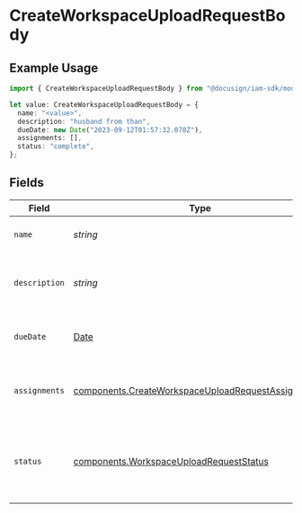 # CreateWorkspaceUploadRequestBody

## Example Usage

```typescript
import { CreateWorkspaceUploadRequestBody } from "@docusign/iam-sdk/models/components";

let value: CreateWorkspaceUploadRequestBody = {
  name: "<value>",
  description: "husband from than",
  dueDate: new Date("2023-09-12T01:57:32.078Z"),
  assignments: [],
  status: "complete",
};
```

## Fields

| Field                                                                                                                    | Type                                                                                                                     | Required                                                                                                                 | Description                                                                                                              |
| ------------------------------------------------------------------------------------------------------------------------ | ------------------------------------------------------------------------------------------------------------------------ | ------------------------------------------------------------------------------------------------------------------------ | ------------------------------------------------------------------------------------------------------------------------ |
| `name`                                                                                                                   | *string*                                                                                                                 | :heavy_check_mark:                                                                                                       | The name of the upload request                                                                                           |
| `description`                                                                                                            | *string*                                                                                                                 | :heavy_check_mark:                                                                                                       | The description of the upload request                                                                                    |
| `dueDate`                                                                                                                | [Date](https://developer.mozilla.org/en-US/docs/Web/JavaScript/Reference/Global_Objects/Date)                            | :heavy_check_mark:                                                                                                       | The due date for the upload request                                                                                      |
| `assignments`                                                                                                            | [components.CreateWorkspaceUploadRequestAssignment](../../models/components/createworkspaceuploadrequestassignment.md)[] | :heavy_check_mark:                                                                                                       | List of user assignments for the upload request                                                                          |
| `status`                                                                                                                 | [components.WorkspaceUploadRequestStatus](../../models/components/workspaceuploadrequeststatus.md)                       | :heavy_check_mark:                                                                                                       | Enum representing the status of a workspace upload request                                                               |